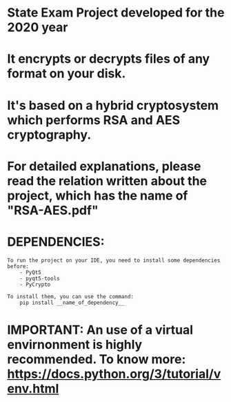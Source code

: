 # State Exam Project developed for the 2020 year

# It encrypts or decrypts files of any format on your disk.
# It's based on a hybrid cryptosystem which performs RSA and AES cryptography.
# For detailed explanations, please read the relation written about the project, which has the name of "RSA-AES.pdf"

# DEPENDENCIES:
	To run the project on your IDE, you need to install some dependencies before:
		- PyQt5
		- pyqt5-tools
		- PyCrypto

	To install them, you can use the command:
		pip install __name_of_dependency__
# IMPORTANT: An use of a virtual envirnonment is highly recommended. To know more: https://docs.python.org/3/tutorial/venv.html
